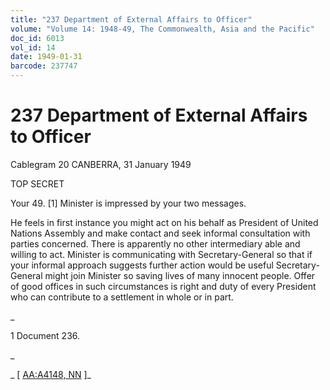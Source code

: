 ```yaml
---
title: "237 Department of External Affairs to Officer"
volume: "Volume 14: 1948-49, The Commonwealth, Asia and the Pacific"
doc_id: 6013
vol_id: 14
date: 1949-01-31
barcode: 237747
---
```


# 237 Department of External Affairs to Officer

Cablegram 20 CANBERRA, 31 January 1949

TOP SECRET

Your 49. [1] Minister is impressed by your two messages.

He feels in first instance you might act on his behalf as President of United Nations Assembly and make contact and seek informal consultation with parties concerned. There is apparently no other intermediary able and willing to act. Minister is communicating with Secretary-General so that if your informal approach suggests further action would be useful Secretary-General might join Minister so saving lives of many innocent people. Offer of good offices in such circumstances is right and duty of every President who can contribute to a settlement in whole or in part.

_

1 Document 236.

_

_ [ [AA:A4148, NN](http://www.naa.gov.au/cgi-bin/Search?O=I&Number=237747) ]_
